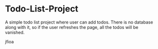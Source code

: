 # Todo-List-Project

A simple todo list project where user can add todos.
There is no database along with it, so if the user refreshes the page, all the todos will be vanished.

jfioa